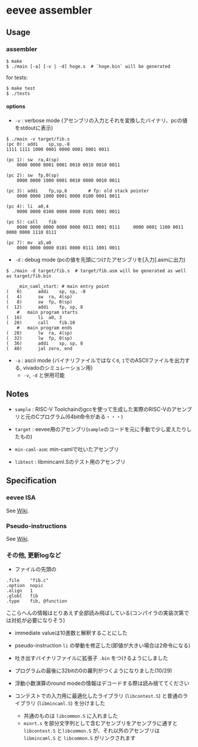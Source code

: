 # eevee assembler

## Usage

### assembler

    $ make
    $ ./main [-a] [-v | -d] hoge.s  # `hoge.bin` will be generated

for tests:

    $ make test
    $ ./tests

#### options

* `-v` : verbose mode (アセンブリの入力とそれを変換したバイナリ、pcの値をstdoutに表示)

```
$ ./main -v target/fib.s
(pc 0):	addi	sp,sp,-8
1111 1111 1000 0001 0000 0001 0001 0011

(pc 1):	sw	ra,4(sp)
    0000 0000 0001 0001 0010 0010 0010 0011

(pc 2):	sw	fp,0(sp)
    0000 0000 1000 0001 0010 0000 0010 0011

(pc 3):	addi	fp,sp,8        # fp: old stack pointer
    0000 0000 1000 0001 0000 0100 0001 0011

(pc 4):	li	a0,4
    0000 0000 0100 0000 0000 0101 0001 0011

(pc 5):	call	fib
    0000 0000 0000 0000 0000 0011 0001 0111     0000 0001 1100 0011 0000 0000 1110 0111

(pc 7):	mv	a5,a0
    0000 0000 0000 0101 0000 0111 1001 0011
```

* `-d` : debug mode (pcの値を先頭につけたアセンブリを[入力].asmに出力)

```
$ ./main -d target/fib.s  # target/fib.asm will be generated as well as target/fib.bin
```

```
	_min_caml_start: # main entry point
(   0)		addi	sp, sp, -8
(   4)		sw	ra, 4(sp)
(   8)		sw	fp, 0(sp)
(  12)		addi	fp, sp, 8
	#	main program starts
(  16)		li	a0, 3
(  20)		call	fib.10
	#	main program ends
(  28)		lw	ra, 4(sp)
(  32)		lw	fp, 0(sp)
(  36)		addi	sp, sp, 8
(  40)		jal	zero, end
```

* `-a` : ascii mode (バイナリファイルではなく`0`, `1`でのASCIIファイルを出力する, vivadoのシミュレーション用)
    * `-v`, `-d` と併用可能

## Notes
* `sample` : RISC-V Toolchainのgccを使って生成した実際のRISC-Vのアセンブリと元のCプログラム(64bit命令がある・・・)

* `target` : eevee用のアセンブリ(`sample`のコードを元に手動で少し変えたりしたもの)

* `min-caml-asm`: min-camlで吐いたアセンブリ

* `libtest` : libmincaml.Sのテスト用のアセンブリ

## Specification
### eevee ISA
See [Wiki](https://github.com/cpuex2018-5/eevee/wiki/eevee-ISA-extension).

### Pseudo-instructions
See [Wiki](https://github.com/cpuex2018-5/eevee/wiki/eevee-ISA-extension).

### その他, 更新logなど
* ファイルの先頭の

```
.file    "fib.c"
.option  nopic
.align   1
.globl   fib
.type    fib, @function
```

  ここらへんの情報はとりあえず全部読み飛ばしている(コンパイラの実装次第では対処が必要になりそう)

* immediate valueは10進数と解釈することにした

* pseudo-instruction `li` の挙動を修正した(即値が大きい場合は2命令になる)

* 吐き出すバイナリファイルに拡張子 `.bin` をつけるようにしました

* プログラムの最後に32bitの0の羅列がつくようになりました(10/29)

* 浮動小数演算のround modeの情報はデコードする際は読み捨ててください

* コンテストでの入力用に最適化したライブラリ (`libcontest.S`) と普通のライブラリ (`libmincaml.S`) を分けました
    * 共通のものは `libcommon.S` に入れました
    * `minrt.s` を部分文字列として含むアセンブリをアセンブラに通すと`libcontest.S` と`libcommon.S` が、それ以外のアセンブリは `libmincaml.S` と `libcommon.S` がリンクされます
